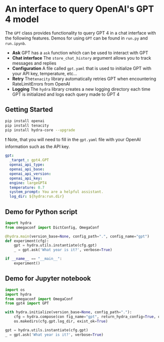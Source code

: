 # An interface to query OpenAI's GPT 4 model

The `GPT` class provides functionality to query GPT 4 in a chat interface with the following features. Demos for using `GPT` can be found in `run.py` and `run.ipynb`. 

- **Ask** GPT has a `ask` function which can be used to interact with GPT 
- **Chat interface** The `store_chat_history` argument allows you to track messages and replies  
- **Configuration** A file called `gpt.yaml` that is used to initialize GPT with your API key, temperature, etc...
- **Retry** The`tenacity` library automatically retries GPT when encountering RateLimitErrors from OpenAI
- **Logging** The `hydra` library creates a new logging directory each time GPT is initialized and logs each query made to GPT 4 

## Getting Started 

```bash
pip install openai
pip install tenacity
pip install hydra-core --upgrade
```

:exclamation: Note, that you will need to fill in the `gpt.yaml` file with your OpenAI information such as the API key. 

```YAML
gpt: 
  _target_: gpt4.GPT
  openai_api_type:  
  openai_api_base: 
  openai_api_version: 
  openai_api_key: 
  engine: largeGPT4
  temperature: 0.7
  system_prompt: You are a helpful assistant.
  log_dir: ${hydra:run.dir}
```

## Demo for Python script 

```python
import hydra
from omegaconf import DictConfig, OmegaConf

@hydra.main(version_base=None, config_path=".", config_name="gpt")
def experiment(cfg): 
    gpt = hydra.utils.instantiate(cfg.gpt)
    _ = gpt.ask('What year is it?', verbose=True)

if __name__ == "__main__":
    experiment()
```

## Demo for Jupyter notebook 

```python
import os
import hydra 
from omegaconf import OmegaConf
from gpt4 import GPT 

with hydra.initialize(version_base=None, config_path="."):
    cfg = hydra.compose(con fig_name="gpt", return_hydra_config=True, overrides=["gpt.log_dir=${hydra.run.dir}"])
    os.makedirs(cfg.gpt.log_dir, exist_ok=True)

gpt = hydra.utils.instantiate(cfg.gpt)
_ = gpt.ask('What year is it?', verbose=True)
```
